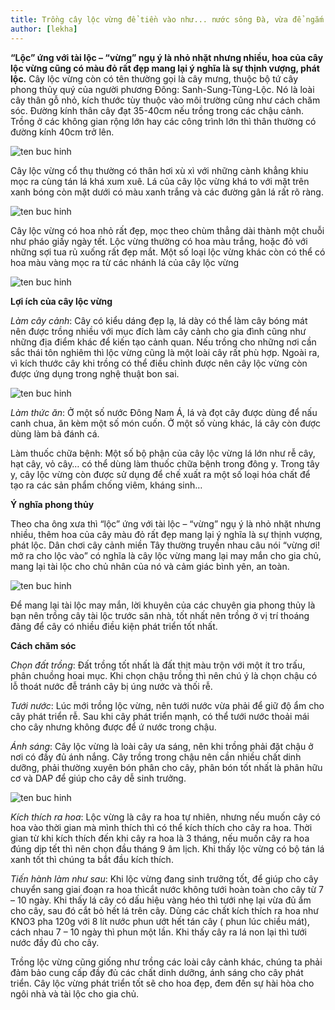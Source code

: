 ```yaml
---
title: Trồng cây lộc vừng để tiền vào như... nước sông Đà, vừa để ngắm vừa được ăn
author: [lekha]
---
```

**“Lộc” ứng với tài lộc – “vừng” ngụ ý là nhỏ nhặt nhưng nhiều, hoa của cây lộc vừng cũng có màu đỏ rất đẹp mang lại ý nghĩa là sự thịnh vượng, phát lộc.**
Cây lộc vừng còn có tên thường gọi là cây mưng, thuộc bộ tứ cây phong thủy quý của người phương Đông: Sanh-Sung-Tùng-Lộc. Nó là loài cây thân gỗ nhỏ, kích thước tùy thuộc vào môi trường cũng như cách chăm sóc. Đường kính thân cây đạt 35-40cm nếu trồng trong các chậu cảnh. Trồng ở các không gian rộng lớn hay các công trình lớn thì thân thường có đường kính 40cm trở lên.

![ten buc hinh](https://eva-img.24hstatic.com/upload/3-2017/images/2017-08-30/muon-tien-tai-vao-nha-nhu-nuoc-song-da-thi-phai-trong-cay-loc-vung-y-nghia-phong-thuy-it-biet-cua-cay-loc-vung-hinh-7-1504095293-width660height371.jpg "ten buc hinh")

Cây lộc vừng cổ thụ thường có thân hơi xù xì với những cành khẳng khiu mọc ra cùng tán lá khá xum xuê. Lá của cây lộc vừng khá to với mặt trên xanh bóng còn mặt dưới có màu xanh trắng và các đường gân lá rất rõ ràng.

![ten buc hinh](https://eva-img.24hstatic.com/upload/3-2017/images/2017-08-30/muon-tien-tai-vao-nha-nhu-nuoc-song-da-thi-phai-trong-cay-loc-vung-cay-loc-vung-co-y-nghia-gi-3-1504095439-width660height495.jpg "ten buc hinh")

Cây lộc vừng có hoa nhỏ rất đẹp, mọc theo chùm thẳng dài thành một chuỗi như pháo giấy ngày tết. Lộc vừng thường có hoa màu trắng, hoặc đỏ với những sợi tua rủ xuống rất đẹp mắt. Một số loại lộc vừng khác còn có thể có hoa màu vàng mọc ra từ các nhánh lá của cây lộc vừng

![ten buc hinh](https://eva-img.24hstatic.com/upload/3-2017/images/2017-08-30/muon-tien-tai-vao-nha-nhu-nuoc-song-da-thi-phai-trong-cay-loc-vung-hoalocvung-1504095327-width660height440.jpg "ten buc hinh")

**Lợi ích của cây lộc vừng**

*Làm cây cảnh*: Cây có kiểu dáng đẹp lạ, lá dày có thể làm cây bóng mát nên được trồng nhiều với mục đích làm cây cảnh cho gia đình cũng như những địa điểm khác để kiến tạo cảnh quan. Nếu trồng cho những nơi cần sắc thái tôn nghiêm thì lộc vừng cũng là một loài cây rất phù hợp. Ngoài ra, vì kích thước cây khi trồng có thể điều chỉnh được nên cây lộc vừng còn được ứng dụng trong nghệ thuật bon sai.

![ten buc hinh](https://eva-img.24hstatic.com/upload/3-2017/images/2017-08-30/muon-tien-tai-vao-nha-nhu-nuoc-song-da-thi-phai-trong-cay-loc-vung-maxresdefault--1--1504095425-width660height495.jpg "ten buc hinh")

*Làm thức ăn*: Ở một số nước Đông Nam Á, lá và đọt cây được dùng để nấu canh chua, ăn kèm một số món cuốn. Ở một số vùng khác, lá cây còn được dùng làm bả đánh cá.


Làm thuốc chữa bệnh: Một số bộ phận của cây lộc vừng lá lớn như rễ cây, hạt cây, vỏ cây… có thể dùng làm thuốc chữa bệnh trong đông y. Trong tây y, cây lộc vừng còn được sử dụng để chế xuất ra một số loại hóa chất để tạo ra các sản phẩm chống viêm, kháng sinh…

**Ý nghĩa phong thủy**

Theo cha ông xưa thì “lộc” ứng với tài lộc – “vừng” ngụ ý là nhỏ nhặt nhưng nhiều, thêm hoa của cây màu đỏ rất đẹp mang lại ý nghĩa là sự thịnh vượng, phát lộc. Dân chơi cây cảnh miền Tây thường truyền nhau câu nói “vừng ơi! mở ra cho lộc vào” có nghĩa là cây lộc vừng mang lại may mắn cho gia chủ, mang lại tài lộc cho chủ nhân của nó và cảm giác bình yên, an toàn.

![ten buc hinh](https://eva-img.24hstatic.com/upload/3-2017/images/2017-08-30/muon-tien-tai-vao-nha-nhu-nuoc-song-da-thi-phai-trong-cay-loc-vung-cay-loc-vung-co-y-nghia-gi-4-1504095469-width660height495.jpg "ten buc hinh")

Để mang lại tài lộc may mắn, lời khuyên của các chuyên gia phong thủy là bạn nên trồng cây tài lộc trước sân nhà, tốt nhất nên trồng ở vị trí thoáng đãng để cây có nhiều điều kiện phát triển tốt nhất.

**Cách chăm sóc**

*Chọn đất trồng*: Đất trồng tốt nhất là đất thịt màu trộn với một ít tro trấu, phân chuồng hoai mục. Khi chọn chậu trồng thì nên chú ý là chọn chậu có lỗ thoát nước đễ tránh cây bị úng nước và thối rễ.

*Tưới nước*: Lúc mới trồng lộc vừng, nên tưới nước vừa phải để giữ độ ẩm cho cây phát triển rễ. Sau khi cây phát triển mạnh, có thể tưới nước thoải mái cho cây nhưng không được để ứ nước trong chậu.

*Ánh sáng*: Cây lộc vừng là loài cây ưa sáng, nên khi trồng phải đặt chậu ở nơi có đầy đủ ánh nắng. Cây trồng trong chậu nên cần nhiều chất dinh dưỡng, phải thường xuyên bón phân cho cây, phân bón tốt nhất là phân hữu cơ và DAP để giúp cho cây dễ sinh trưởng. 

![ten buc hinh](https://eva-img.24hstatic.com/upload/3-2017/images/2017-08-30/muon-tien-tai-vao-nha-nhu-nuoc-song-da-thi-phai-trong-cay-loc-vung-maxresdefault-1504095541-width660height371.jpg "ten buc hinh")

*Kích thích ra hoa*: Lộc vừng là cây ra hoa tự nhiên, nhưng nếu muốn cây có hoa vào thời gian mà mình thích thì có thể kích thích cho cây ra hoa. Thời gian từ khi kích thích đến khi cây ra hoa là 3 tháng, nếu muốn cây ra hoa đúng dịp tết thì nên chọn đầu tháng 9 âm lịch. Khi thấy lộc vừng có bộ tán lá xanh tốt thì chúng ta bắt đầu kích thích.

*Tiến hành làm như sau*: Khi lộc vừng đang sinh trưởng tốt, để giúp cho cây chuyển sang giai đoạn ra hoa thìcắt nước không tưới hoàn toàn cho cây từ 7 – 10 ngày. Khi thấy lá cây có dấu hiệu vàng héo thì tưới nhẹ lại vừa đủ ẩm cho cây, sau đó cắt bỏ hết lá trên cây. Dùng các chất kích thích ra hoa như KNO3 pha 120g với 8 lít nước phun ướt hết tán cây ( phun lúc chiều mát), cách nhau 7 – 10 ngày thì phun một lần. Khi thấy cây ra lá non lại thì tưới nước đầy đủ cho cây.

Trồng lộc vừng cũng giống như trồng các loài cây cảnh khác, chúng ta phải đảm bảo cung cấp đầy đủ các chất dinh dưỡng, ánh sáng cho cây phát triển. Cây lộc vừng phát triển tốt sẽ cho hoa đẹp, đem đến sự hài hòa cho ngôi nhà và tài lộc cho gia chủ.